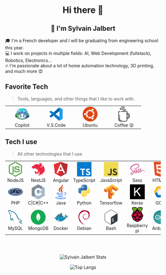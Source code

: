 <h1 align="center">
Hi there 👋
</h1>
<h2 align="center">
👋 I'm Sylvain Jalbert
</h2>


🎓 I'm a French developer and I will be graduating from engineering school this year.    
💻 I work on projects in multiple fields: AI, Web Development (fullstack), Robotics, Electronics...      
🔥 I'm passionate about a lot of home automation technology, 3D printing, and much more 😍    

## Favorite Tech
> Tools, languages, and other things that I like to work with.
<table>
  <tr>
    <td align="center" width="96">
      <a href="https://copilot.github.com/" >
        <img src="./img/copilot.png" width="48" height="48" alt="Copilot" />
      </a>
      <br>Copilot
    </td>
    <td align="center" width="96">
      <a href="https://code.visualstudio.com/" >
        <img src="./img/vscode.svg" width="48" height="48" alt="V.S.Code" />
      </a>
      <br>V.S.Code
    </td>
    <td align="center" width="96">
      <a href="https://ubuntu.com/" >
        <img src="./img/ubuntu.svg" width="48" height="48" alt="Ubuntu" />
      </a>
      <br>Ubuntu
    </td>
    <td align="center" width="96">
      <a href="https://sylvain-jalbert.com/#/me-soutenir" >
        <img src="./img/coffee.svg" width="48" height="48" alt="Coffee" />
      </a>
      <br>Coffee 😜
    </td>
  </tr>
</table>

## Tech I use
> All other technologies that I use.
<table>
  <tr>
    <td align="center" width="96">
      <a href="https://nodejs.org/en/" >
        <img src="./img/nodejs.svg" width="48" height="48" alt="NodeJS" />
      </a>
      <br>NodeJS
    </td>
    <td align="center" width="96">
      <a href="https://nestjs.com/" >
        <img src="./img/nestjs.svg" width="48" height="48" alt="NestJS" />
      </a>
      <br>NestJS
    </td>
    <td align="center" width="96">
      <a href="https://angular.io/" >
        <img src="./img/angular.svg" width="48" height="48" alt="Angular" />
      </a>
      <br>Angular
    </td>
    <td align="center" width="96">
      <a href="https://www.typescriptlang.org/">
        <img src="./img/typescript.svg" width="48" height="48" alt="TypeScript" />
      </a>
      <br>TypeScript
    </td>
    <td align="center" width="96">
      <a href="https://www.javascript.com/">
        <img src="./img/javascript.svg" width="48" height="48" alt="JavaScript" />
      </a>
      <br>JavaScript
    </td>
    <td align="center" width="96">
      <a href="https://sass-lang.com/">
        <img src="./img/sass.svg" width="48" height="48" alt="Sass" />
      </a>
      <br>Sass
    </td>
    <td align="center" width="96">
      <img src="./img/html5.svg" width="48" height="48" alt="HTML5" />
      <br>HTML5
    </td>
  </tr>
  <tr>
    <td align="center" width="96"> 
      <a href="https://www.php.net/" >
        <img src="./img/php.svg" width="48" height="48" alt="PHP" />
      </a>
      <br>PHP
    </td>
    <td align="center" width="96">
      <img src="./img/c.svg" width="48" height="48" alt="C" />
      <br>C|C#|C++
    </td>
    <td align="center" width="96">
      <a href="https://www.java.com/">
        <img src="./img/java.svg" width="48" height="48" alt="Java" />
      </a>
      <br>Java
    </td>
    <td align="center" width="96">
      <a href="https://www.python.org/">
        <img src="./img/python.svg" width="48" height="48" alt="Python" />
      </a>
      <br>Python
    </td>
    <td align="center" width="96">
      <a href="https://www.tensorflow.org/">
        <img src="./img/tensorflow.svg" width="48" height="48" alt="Tensorflow" />
      </a>
      <br>Tensorflow
    </td>
    <td align="center" width="96">
      <a href="https://keras.io/">
        <img src="./img/keras.svg" width="48" height="48" alt="Keras" />
      </a>
      <br>Keras
    </td>
    <td align="center" width="96">
      <a href="https://cloud.google.com/">
        <img src="./img/gcp.svg" width="48" height="48" alt="Google Cloud Platform" />
      </a>
      <br>GCP
    </td>
  </tr>
  <tr>
    <td align="center"  width="96">
      <a href="https://www.mysql.com/">
        <img src="./img/mysql.svg" width="48" height="48" alt="MySQL" />
      </a>
      <br>MySQL
    </td>
    <td align="center"  width="96">
      <a href="https://www.mongodb.com/">
        <img src="./img/mongodb.svg" width="48" height="48" alt="MongoDB" />
      </a>
      <br>MongoDB
    </td>
    <td align="center" width="96"> 
      <a href="https://www.docker.com/" >
        <img src="./img/docker.svg" width="48" height="48" alt="Docker" />
      </a>
      <br>Docker
    </td>
    <td align="center"  width="96">
      <a href="https://www.debian.org/">
        <img src="./img/debian.svg" width="48" height="48" alt="Debian" />
      </a>
      <br>Debian
    </td>
    <td align="center"  width="96">
        <img src="./img/bash.svg" width="48" height="48" alt="Bash" />
      <br>Bash
    </td>
    <td align="center"  width="96">
      <a href="https://www.raspberrypi.com/">
        <img src="./img/raspberry-pi.svg" width="48" height="48" alt="Raspberry pi" />
      </a>
      <br>Raspberry pi
    </td>
    <td align="center"  width="96">
      <a href="https://www.arduino.cc/">
        <img src="./img/arduino.svg" width="48" height="48" alt="Arduino" />
      </a>
      <br>Arduino
    </td>
  </tr>
</table>   

<br>
<br>    

<p align="center">
    <img align="center"  src="https://github-readme-stats.vercel.app/api/?username=sylvjalb&show_icons=true&title_color=fff&icon_color=0055CC&text_color=9f9f9f&bg_color=181818&border_color=0055CC&hide=contribs,issues" alt="Sylvain Jalbert Stats" />
</p>

<p align="center">
    <img align="center"  src="https://github-readme-stats.vercel.app/api/top-langs/?username=anuraghazra&title_color=fff&text_color=9f9f9f&bg_color=181818&border_color=0055CC" alt="Top Langs" />
</p>
